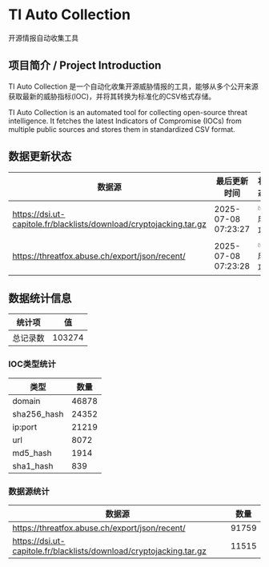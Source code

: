 # TI Auto Collection

 开源情报自动收集工具

## 项目简介 / Project Introduction

TI Auto Collection 是一个自动化收集开源威胁情报的工具，能够从多个公开来源获取最新的威胁指标(IOC)，并将其转换为标准化的CSV格式存储。

TI Auto Collection is an automated tool for collecting open-source threat intelligence. It fetches the latest Indicators of Compromise (IOCs) from multiple public sources and stores them in standardized CSV format.

## 数据更新状态

| 数据源 | 最后更新时间 | 状态 |
|--------|------------|------|
| https://dsi.ut-capitole.fr/blacklists/download/cryptojacking.tar.gz | 2025-07-08 07:23:27 | ✅ 成功 |
| https://threatfox.abuse.ch/export/json/recent/ | 2025-07-08 07:23:28 | ✅ 成功 |








































































































## 数据统计信息

| 统计项 | 值 |
|--------|----|
| 总记录数 | 103274 |

### IOC类型统计

| 类型 | 数量 |
|------|------|
| domain | 46878 |
| sha256_hash | 24352 |
| ip:port | 21219 |
| url | 8072 |
| md5_hash | 1914 |
| sha1_hash | 839 |

### 数据源统计

| 数据源 | 数量 |
|--------|------|
| https://threatfox.abuse.ch/export/json/recent/ | 91759 |
| https://dsi.ut-capitole.fr/blacklists/download/cryptojacking.tar.gz | 11515 |
